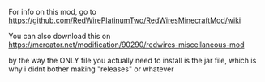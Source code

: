 For info on this mod, go to https://github.com/RedWirePlatinumTwo/RedWiresMinecraftMod/wiki

You can also download this on https://mcreator.net/modification/90290/redwires-miscellaneous-mod 

by the way the ONLY file you actually need to install is the jar file, which is why i didnt bother making "releases" or whatever

